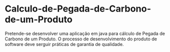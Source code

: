 # Calculo-de-Pegada-de-Carbono-de-um-Produto
Pretende-se desenvolver uma aplicação em java para cálculo de Pegada de Carbono de um Produto. O processo de desenvolvimento do produto de software deve serguir práticas de garantia de qualidade.
